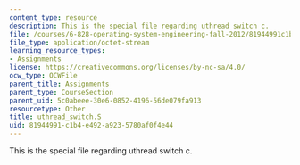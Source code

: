 ```yaml
---
content_type: resource
description: This is the special file regarding uthread switch c.
file: /courses/6-828-operating-system-engineering-fall-2012/81944991c1b4e492a9235780af0f4e44_uthread_switch.S
file_type: application/octet-stream
learning_resource_types:
- Assignments
license: https://creativecommons.org/licenses/by-nc-sa/4.0/
ocw_type: OCWFile
parent_title: Assignments
parent_type: CourseSection
parent_uid: 5c0abeee-30e6-0852-4196-56de079fa913
resourcetype: Other
title: uthread_switch.S
uid: 81944991-c1b4-e492-a923-5780af0f4e44
---
```

This is the special file regarding uthread switch c.